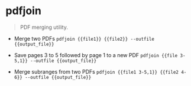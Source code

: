 # pdfjoin
> PDF merging utility.

- Merge two PDFs
`pdfjoin {{file1}} {{file2}} --outfile {{output_file}}`

- Save pages 3 to 5 followed by page 1 to a new PDF
`pdfjoin {{file 3-5,1}} --outfile {{output_file}}`

- Merge subranges from two PDFs
`pdfjoin {{file1 3-5,1}} {{file2 4-6}} --outfile {{output_file}}`
